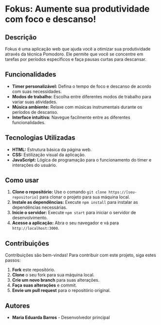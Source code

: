 # Fokus: Aumente sua produtividade com foco e descanso!

## Descrição
Fokus é uma aplicação web que ajuda você a otimizar sua produtividade através da técnica Pomodoro. Ele permite que você se concentre em tarefas por períodos específicos e faça pausas curtas para descansar.

## Funcionalidades
* **Timer personalizável:** Defina o tempo de foco e descanso de acordo com suas necessidades.
* **Modos de trabalho:** Escolha entre diferentes modos de trabalho para variar suas atividades.
* **Música ambiente:** Relaxe com músicas instrumentais durante os períodos de descanso.
* **Interface intuitiva:** Navegue facilmente entre as diferentes funcionalidades.

## Tecnologias Utilizadas
* **HTML:** Estrutura básica da página web.
* **CSS:** Estilização visual da aplicação.
* **JavaScript:** Lógica de programação para o funcionamento do timer e interações do usuário.

## Como usar
1. **Clone o repositório:** Use o comando `git clone https://[seu-repositorio]` para clonar o projeto para sua máquina local.
2. **Instale as dependências:** Execute `npm install` para instalar as dependências necessárias.
3. **Inicie o servidor:** Execute `npm start` para iniciar o servidor de desenvolvimento.
4. **Acesse a aplicação:** Abra o seu navegador e vá para `http://localhost:3000`.

## Contribuições
Contribuições são bem-vindas! Para contribuir com este projeto, siga estes passos:

1. **Fork** este repositório.
2. **Clone** o seu fork para sua máquina local.
3. **Crie um novo branch** para suas alterações.
4. **Faça suas alterações** e commit.
5. **Envie um pull request** para o repositório original.

## Autores
* **Maria Eduarda Barros** - Desenvolvedor principal
